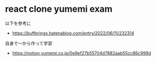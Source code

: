# react clone yumemi exam

以下を参考に

- https://bufferings.hatenablog.com/entry/2022/06/11/232314

自身で一から作って学習

- https://notion.yumemi.co.jp/0e9ef27b55704d7882aab55cc86c999d
